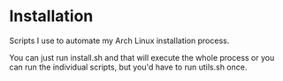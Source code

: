 # Installation
Scripts I use to automate my Arch Linux installation process.

You can just run install.sh and that will execute the whole
process or you can run the individual scripts, but you'd have
to run utils.sh once.
